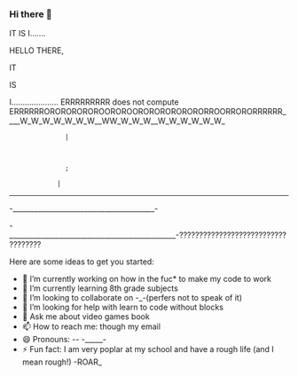 ### Hi there 👋
IT IS I.......






















HELLO THERE,








IT








IS 











I.....................  ERRRRRRRRR does not compute ERRRRRROROROROROROOROROORORORORORORORROORRORORRRRRR____W_W_W_W_W_W_W__WW_W_W_W__W_W_W_W_W_W_

                  |
                  
                  
                  
                  ;

                |

_______________







-________________________________________-




-_______________________________________________-???????????????????????????????????















Here are some ideas to get you started:

- 🔭 I’m currently working on how in the fuc* to make my code to work
- 🌱 I’m currently learning 8th grade subjects
- 👯 I’m looking to collaborate on -_-(perfers not to speak of it)
- 🤔 I’m looking for help with learn to code without blocks
- 💬 Ask me about video games book
- 📫 How to reach me: though my email 
- 😄 Pronouns: -_- -______-
- ⚡ Fun fact: I am very poplar at my school and have a rough life (and I mean rough!)
-ROAR_
